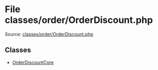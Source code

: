 File classes/order/OrderDiscount.php
=========

Source: [classes/order/OrderDiscount.php](https://github.com/PrestaShop/PrestaShop/blob/1.6.0.12/classes/order/OrderDiscount.php)


Classes
-------

* [OrderDiscountCore](class.OrderDiscountCore.md)

